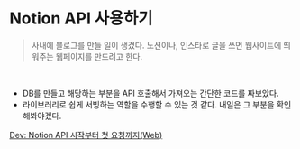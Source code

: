 # Notion API 사용하기

> 사내에 블로그를 만들 일이 생겼다. 노션이나, 인스타로 글을 쓰면 웹사이트에 띄워주는 웹페이지를 만드려고 한다.

<br>

- DB를 만들고 해당하는 부분을 API 호출해서 가져오는 간단한 코드를 짜보았다.
- 라이브러리로 쉽게 서빙하는 역할을 수행할 수 있는 것 같다. 내일은 그 부분을 확인해봐야겠다.

[Dev: Notion API 시작부터 첫 요청까지(Web)](https://medium.com/hcleedev/dev-notion-api-%EC%8B%9C%EC%9E%91%EB%B6%80%ED%84%B0-%EC%B2%AB-%EC%9A%94%EC%B2%AD%EA%B9%8C%EC%A7%80-web-6a2307b477c8)
